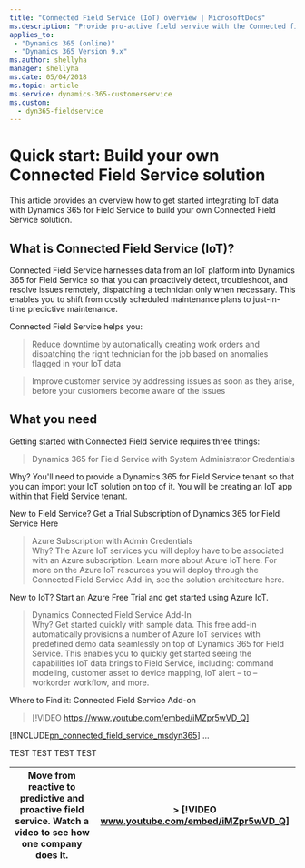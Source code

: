 ```yaml
---
title: "Connected Field Service (IoT) overview | MicrosoftDocs"
ms.description: "Provide pro-active field service with the Connected field service solution. Connect devices and equipment via the Internet of Things (IoT) and Microsoft cloud services to detect and diagnose problems and deliver predictive maintenance."   
applies_to: 
 - "Dynamics 365 (online)"
 - "Dynamics 365 Version 9.x"
ms.author: shellyha
manager: shellyha
ms.date: 05/04/2018
ms.topic: article
ms.service: dynamics-365-customerservice
ms.custom: 
  - dyn365-fieldservice
---
```

# Quick start: Build your own Connected Field Service solution

This article provides an overview how to get started integrating IoT data with Dynamics 365 for Field Service to build your own Connected Field Service solution.

## What is Connected Field Service (IoT)?
Connected Field Service harnesses data from an IoT platform into Dynamics 365 for Field Service so that you can proactively detect, troubleshoot, and resolve issues remotely, dispatching a technician only when necessary. This enables you to shift from costly scheduled maintenance plans to just-in-time predictive maintenance.   

Connected Field Service helps you:  

> Reduce downtime by automatically creating work orders and dispatching the right technician for the job based on anomalies flagged in your IoT data  

> Improve customer service by addressing issues as soon as they arise, before your customers become aware of the issues 

## What you need 

Getting started with Connected Field Service requires three things:  
> Dynamics 365 for Field Service with System Administrator Credentials 

Why? You'll need to provide a Dynamics 365 for Field Service tenant so that you can import your IoT solution on top of it.  You will be creating an IoT app within that Field Service tenant.  

New to Field Service? Get a Trial Subscription of Dynamics 365 for Field Service Here 

> Azure Subscription with Admin Credentials      
Why? The Azure IoT services you will deploy have to be associated with an Azure subscription. Learn more about Azure IoT here.  For more on the Azure IoT resources you will deploy through the Connected Field Service Add-in, see the solution architecture here.  
 
New to IoT? Start an Azure Free Trial and get started using Azure IoT.  
 
> Dynamics Connected Field Service Add-In  
Why? Get started quickly with sample data. This free add-in automatically provisions a number of Azure IoT services with predefined demo data seamlessly on top of Dynamics 365 for Field Service. This enables you to quickly get started seeing the capabilities IoT data brings to Field Service, including: command modeling, customer asset to device mapping, IoT alert – to – workorder workflow, and more.  
 
Where to Find it: Connected Field Service Add-on  

> [!VIDEO https://www.youtube.com/embed/iMZpr5wVD_Q]

[!INCLUDE[pn_connected_field_service_msdyn365](../includes/pn-connected-field-service-msdyn365.md)] ...  


TEST TEST TEST TEST



| Move from reactive to predictive and proactive field service. Watch a video to see how one company does it. | > [!VIDEO www.youtube.com/embed/iMZpr5wVD_Q] |
|---------------|------------------------------------------------------------|

  






  
